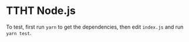 # TTHT Node.js

To test, first run `yarn` to get the dependencies, then edit `index.js` and run `yarn test`.